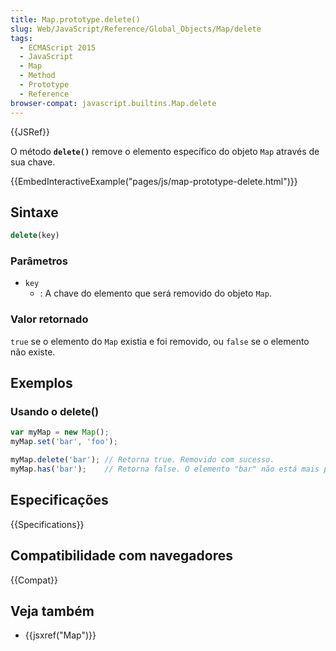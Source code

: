 ```yaml
---
title: Map.prototype.delete()
slug: Web/JavaScript/Reference/Global_Objects/Map/delete
tags:
  - ECMAScript 2015
  - JavaScript
  - Map
  - Method
  - Prototype
  - Reference
browser-compat: javascript.builtins.Map.delete
---
```

{{JSRef}}

O método **`delete()`** remove o elemento específico do objeto `Map` através de sua chave.

{{EmbedInteractiveExample("pages/js/map-prototype-delete.html")}}

## Sintaxe

```js
delete(key)
```

### Parâmetros

- `key`
  - : A chave do elemento que será removido do objeto `Map`.

### Valor retornado

`true` se o elemento do `Map` existia e foi removido, ou 
`false` se o elemento não existe.

## Exemplos

### Usando o delete()

```js
var myMap = new Map();
myMap.set('bar', 'foo');

myMap.delete('bar'); // Retorna true. Removido com sucesso.
myMap.has('bar');    // Retorna false. O elemento "bar" não está mais presente
```

## Especificações

{{Specifications}}

## Compatibilidade com navegadores

{{Compat}}

## Veja também

- {{jsxref("Map")}}
